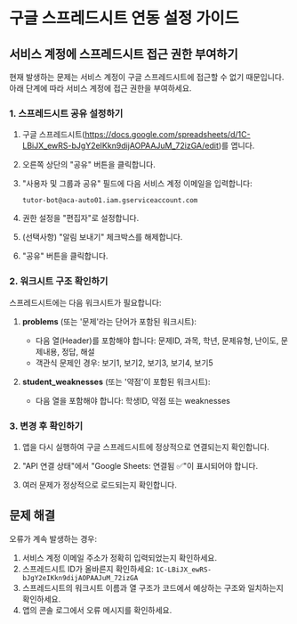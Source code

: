 # 구글 스프레드시트 연동 설정 가이드

## 서비스 계정에 스프레드시트 접근 권한 부여하기

현재 발생하는 문제는 서비스 계정이 구글 스프레드시트에 접근할 수 없기 때문입니다. 아래 단계에 따라 서비스 계정에 접근 권한을 부여하세요.

### 1. 스프레드시트 공유 설정하기

1. 구글 스프레드시트(https://docs.google.com/spreadsheets/d/1C-LBiJX_ewRS-bJgY2eIKkn9dijAOPAAJuM_72izGA/edit)를 엽니다.

2. 오른쪽 상단의 "공유" 버튼을 클릭합니다.

3. "사용자 및 그룹과 공유" 필드에 다음 서비스 계정 이메일을 입력합니다:
   ```
   tutor-bot@aca-auto01.iam.gserviceaccount.com
   ```

4. 권한 설정을 "편집자"로 설정합니다.

5. (선택사항) "알림 보내기" 체크박스를 해제합니다.

6. "공유" 버튼을 클릭합니다.

### 2. 워크시트 구조 확인하기

스프레드시트에는 다음 워크시트가 필요합니다:

1. **problems** (또는 '문제'라는 단어가 포함된 워크시트):
   - 다음 열(Header)를 포함해야 합니다: 문제ID, 과목, 학년, 문제유형, 난이도, 문제내용, 정답, 해설
   - 객관식 문제인 경우: 보기1, 보기2, 보기3, 보기4, 보기5

2. **student_weaknesses** (또는 '약점'이 포함된 워크시트):
   - 다음 열을 포함해야 합니다: 학생ID, 약점 또는 weaknesses

### 3. 변경 후 확인하기

1. 앱을 다시 실행하여 구글 스프레드시트에 정상적으로 연결되는지 확인합니다.

2. "API 연결 상태"에서 "Google Sheets: 연결됨 ✅"이 표시되어야 합니다.

3. 여러 문제가 정상적으로 로드되는지 확인합니다.

## 문제 해결

오류가 계속 발생하는 경우:

1. 서비스 계정 이메일 주소가 정확히 입력되었는지 확인하세요.
2. 스프레드시트 ID가 올바른지 확인하세요: `1C-LBiJX_ewRS-bJgY2eIKkn9dijAOPAAJuM_72izGA`
3. 스프레드시트의 워크시트 이름과 열 구조가 코드에서 예상하는 구조와 일치하는지 확인하세요.
4. 앱의 콘솔 로그에서 오류 메시지를 확인하세요. 